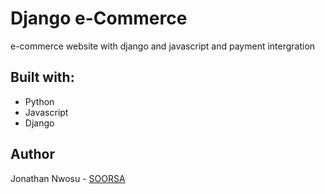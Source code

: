 # Django e-Commerce 
e-commerce website with django and javascript
and payment intergration

## Built with:
* Python 
* Javascript
* Django

## Author
Jonathan Nwosu - [SOORSA](github.com/soorsa)

